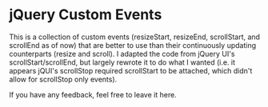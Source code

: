 jQuery Custom Events
====================

This is a collection of custom events (resizeStart, resizeEnd, scrollStart, and scrollEnd as of now) that are better to use than their continuously updating counterparts (resize and scroll).  I adapted the code from jQuery UI's scrollStart/scrollEnd, but largely rewrote it to do what I wanted (i.e. it appears jQUI's scrollStop required scrollStart to be attached, which didn't allow for scrollStop only events).

If you have any feedback, feel free to leave it here.
